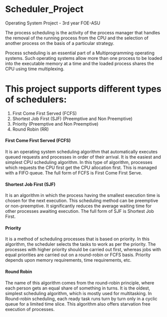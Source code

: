 # Scheduler_Project
Operating System Project - 3rd year FOE-ASU

The process scheduling is the activity of the process manager that handles the removal of the running process from the CPU and the selection of another process on the basis of a particular strategy.

Process scheduling is an essential part of a Multiprogramming operating systems. Such operating systems allow more than one process to be loaded into the executable memory at a time and the loaded process shares the CPU using time multiplexing.

# This project supports different types of schedulers:
1. First Come First Served (FCFS)
2. Shortest Job First (SJF) (Preemptive and Non Preemptive) 
3. Priority (Preemptive and Non Preemptive) 
4. Round Robin (RR)

#### First Come First Served (FCFS)
It is an operating system scheduling algorithm that automatically executes queued requests and processes in order of their arrival. It is the easiest and simplest CPU scheduling algorithm. In this type of algorithm, processes which requests the CPU first get the CPU allocation first. This is managed with a FIFO queue. The full form of FCFS is First Come First Serve.

####  Shortest Job First (SJF)
It is an algorithm in which the process having the smallest execution time is chosen for the next execution. This scheduling method can be preemptive or non-preemptive. It significantly reduces the average waiting time for other processes awaiting execution. The full form of SJF is Shortest Job First.

####  Priority 
It is a method of scheduling processes that is based on priority. In this algorithm, the scheduler selects the tasks to work as per the priority.
The processes with higher priority should be carried out first, whereas jobs with equal priorities are carried out on a round-robin or FCFS basis. Priority depends upon memory requirements, time requirements, etc.

####  Round Robin
The name of this algorithm comes from the round-robin principle, where each person gets an equal share of something in turns. It is the oldest, simplest scheduling algorithm, which is mostly used for multitasking.
In Round-robin scheduling, each ready task runs turn by turn only in a cyclic queue for a limited time slice. This algorithm also offers starvation free execution of processes.
